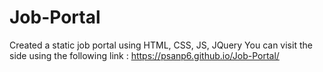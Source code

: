 # Job-Portal
Created a static job portal using HTML, CSS, JS, JQuery
You can visit the side using the following link : https://psanp6.github.io/Job-Portal/
